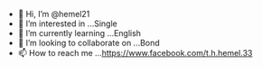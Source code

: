 - 👋 Hi, I’m @hemel21
- 👀 I’m interested in ...Single 
- 🌱 I’m currently learning ...English 
- 💞️ I’m looking to collaborate on ...Bond
- 📫 How to reach me ...https://www.facebook.com/t.h.hemel.33

<!---
hemel21/hemel21 is a ✨ special ✨ repository because its `README.md` (this file) appears on your GitHub profile.
You can click the Preview link to take a look at your changes.
--->
